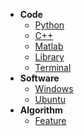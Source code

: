 * **Code**
  * [Python](Code/Python.md)
  * [C++](Code/C++.md)
  * [Matlab](Code/Matlab.md)
  * [Library](Code/Library.md)
  * [Terminal](Code/Terminal.md)
* **Software**
  * [Windows](Software/Windows.md)
  * [Ubuntu](Software/Ubuntu.md)
* **Algorithm**
  * [Feature](Algorithm/Feature.md)